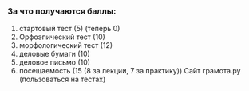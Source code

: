 ### За что получаются баллы:
1) стартовый тест (5) (теперь 0)
2) Орфоэпический тест (10)
3) морфологический тест (12)
4) деловые бумаги (10)
5) деловое письмо (10)
6) посещаемость (15 (8 за лекции, 7 за практику))
Сайт грамота.ру (пользоваться на тестах)


